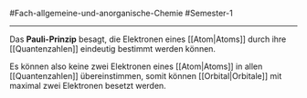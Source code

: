 #Fach-allgemeine-und-anorganische-Chemie  #Semester-1

---

Das **Pauli-Prinzip** besagt, die Elektronen eines [[Atom|Atoms]] durch ihre [[Quantenzahlen]] eindeutig bestimmt werden können.

Es können also keine zwei Elektronen eines [[Atom|Atoms]] in allen [[Quantenzahlen]] übereinstimmen, somit können [[Orbital|Orbitale]] mit maximal zwei Elektronen besetzt werden.